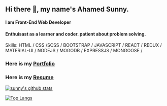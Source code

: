 ## Hi there 👋, my name's Ahamed Sunny.
#### I am Front-End  Web Developer


#### Enthuisast as a learner and coder. patient about problem solving.

Skills:  HTML / CSS /SCSS / BOOTSTRAP / JAVASCRIPT / REACT / REDUX / MATERIAL-UI  / NODEJS / MOGODB / EXPRESSJS / MONGOOSE / 

### Here is my [Portfolio](https://sunny.thememaster.net/)
### Here is my [Resume]()


[![sunny's github stats](https://github-readme-stats.vercel.app/api?username=sunny335)](https://github.com/sunny335/github-readme-stats)

[![Top Langs](https://github-readme-stats.vercel.app/api/top-langs/?username=sunny335&layout=compact)](https://github.com/sunny335/github-readme-stats)
